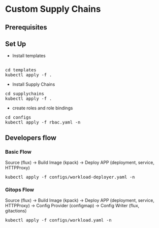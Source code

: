 # Custom Supply Chains

## Prerequisites

## Set Up

* Install templates
<pre> 
cd templates
kubectl apply -f .
</pre>
* Install Supply Chains
<pre>
cd supplychains
kubectl apply -f .
</pre>
* create roles and role bindings
<pre>
cd configs
kubectl apply -f rbac.yaml -n <your-namespace>
</pre>


## Developers flow

### Basic Flow  
Source (flux) -> Build Image (kpack) -> Deploy APP (deployment, service, HTTPProxy)
<pre>
kubectl apply -f configs/workload-deployer.yaml -n <your-namespace>
</pre>

### Gitops Flow
Source (flux) -> Build Image (kpack) -> Deploy APP (deployment, service, HTTPProxy) -> Config Provider (configmap) -> Config Writer (flux, gitactions)
<pre>
kubectl apply -f configs/workload.yaml -n <your-namespace>
</pre>





